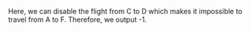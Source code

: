 Here, we can disable the flight from C to D which makes it impossible to travel from A to F. Therefore, we output -1.